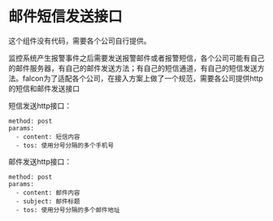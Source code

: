 # 邮件短信发送接口

这个组件没有代码，需要各个公司自行提供。

监控系统产生报警事件之后需要发送报警邮件或者报警短信，各个公司可能有自己的邮件服务器，有自己的邮件发送方法；有自己的短信通道，有自己的短信发送方法。falcon为了适配各个公司，在接入方案上做了一个规范，需要各公司提供http的短信和邮件发送接口

短信发送http接口：

```
method: post
params:
  - content: 短信内容
  - tos: 使用分号分隔的多个手机号
```

邮件发送http接口：

```
method: post
params:
  - content: 邮件内容
  - subject: 邮件标题
  - tos: 使用分号分隔的多个邮件地址
```


